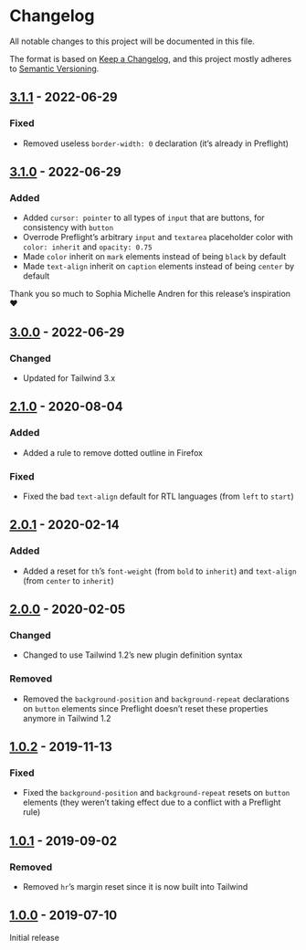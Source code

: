 # Changelog

All notable changes to this project will be documented in this file.

The format is based on [Keep a Changelog](https://keepachangelog.com/en/1.0.0/),
and this project mostly adheres to [Semantic Versioning](https://semver.org/spec/v2.0.0.html).

## [3.1.1] - 2022-06-29

### Fixed

- Removed useless `border-width: 0` declaration (it’s already in Preflight)

## [3.1.0] - 2022-06-29

### Added

- Added `cursor: pointer` to all types of `input` that are buttons, for consistency with `button`
- Overrode Preflight’s arbitrary `input` and `textarea` placeholder color with `color: inherit` and `opacity: 0.75`
- Made `color` inherit on `mark` elements instead of being `black` by default
- Made `text-align` inherit on `caption` elements instead of being `center` by default

Thank you so much to Sophia Michelle Andren for this release’s inspiration ❤️

## [3.0.0] - 2022-06-29

### Changed

- Updated for Tailwind 3.x

## [2.1.0] - 2020-08-04

### Added

- Added a rule to remove dotted outline in Firefox

### Fixed

- Fixed the bad `text-align` default for RTL languages (from `left` to `start`)

## [2.0.1] - 2020-02-14

### Added

- Added a reset for `th`’s `font-weight` (from `bold` to `inherit`) and `text-align` (from `center` to `inherit`)

## [2.0.0] - 2020-02-05

### Changed

- Changed to use Tailwind 1.2’s new plugin definition syntax

### Removed

- Removed the `background-position` and `background-repeat` declarations on `button` elements since Preflight doesn’t reset these properties anymore in Tailwind 1.2

## [1.0.2] - 2019-11-13

### Fixed

- Fixed the `background-position` and `background-repeat` resets on `button` elements (they weren’t taking effect due to a conflict with a Preflight rule)

## [1.0.1] - 2019-09-02

### Removed

- Removed `hr`’s margin reset since it is now built into Tailwind

## [1.0.0] - 2019-07-10

Initial release

[unreleased]: https://github.com/benface/tailwindcss-reset/compare/v3.1.1...HEAD
[3.1.1]: https://github.com/benface/tailwindcss-reset/compare/v3.1.0...v3.1.1
[3.1.0]: https://github.com/benface/tailwindcss-reset/compare/v3.0.0...v3.1.0
[3.0.0]: https://github.com/benface/tailwindcss-reset/compare/v2.1.0...v3.0.0
[2.1.0]: https://github.com/benface/tailwindcss-reset/compare/v2.0.1...v2.1.0
[2.0.1]: https://github.com/benface/tailwindcss-reset/compare/v2.0.0...v2.0.1
[2.0.0]: https://github.com/benface/tailwindcss-reset/compare/v1.0.2...v2.0.0
[1.0.2]: https://github.com/benface/tailwindcss-reset/compare/v1.0.1...v1.0.2
[1.0.1]: https://github.com/benface/tailwindcss-reset/compare/v1.0.0...v1.0.1
[1.0.0]: https://github.com/benface/tailwindcss-reset/releases/tag/v1.0.0
